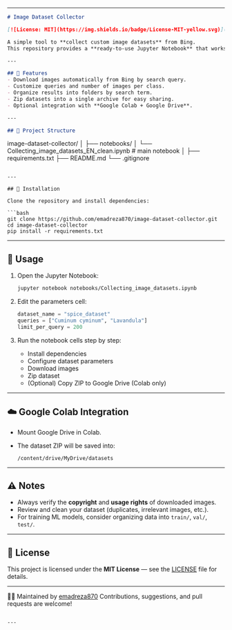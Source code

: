 

---

```markdown
# Image Dataset Collector

[![License: MIT](https://img.shields.io/badge/License-MIT-yellow.svg)](LICENSE)

A simple tool to **collect custom image datasets** from Bing.  
This repository provides a **ready-to-use Jupyter Notebook** that works both locally and on Google Colab, allowing you to download, organize, and zip images for machine learning or computer vision projects.

---

## 🚀 Features
- Download images automatically from Bing by search query.
- Customize queries and number of images per class.
- Organize results into folders by search term.
- Zip datasets into a single archive for easy sharing.
- Optional integration with **Google Colab + Google Drive**.

---

## 📂 Project Structure
```

image-dataset-collector/
│
├── notebooks/
│   └── Collecting\_image\_datasets\_EN\_clean.ipynb   # main notebook
│
├── requirements.txt
├── README.md
└── .gitignore

````

---

## 🔧 Installation

Clone the repository and install dependencies:

```bash
git clone https://github.com/emadreza870/image-dataset-collector.git
cd image-dataset-collector
pip install -r requirements.txt
````

---

## 📒 Usage

1. Open the Jupyter Notebook:

   ```bash
   jupyter notebook notebooks/Collecting_image_datasets.ipynb
   ```

2. Edit the parameters cell:

   ```python
   dataset_name = "spice_dataset"
   queries = ["Cuminum cyminum", "Lavandula"]
   limit_per_query = 200
   ```

3. Run the notebook cells step by step:

   * Install dependencies
   * Configure dataset parameters
   * Download images
   * Zip dataset
   * (Optional) Copy ZIP to Google Drive (Colab only)

---

## ☁️ Google Colab Integration

* Mount Google Drive in Colab.
* The dataset ZIP will be saved into:

  ```
  /content/drive/MyDrive/datasets
  ```

---

## ⚠️ Notes

* Always verify the **copyright** and **usage rights** of downloaded images.
* Review and clean your dataset (duplicates, irrelevant images, etc.).
* For training ML models, consider organizing data into `train/`, `val/`, `test/`.

---

## 📜 License

This project is licensed under the **MIT License** — see the [LICENSE](LICENSE) file for details.

---

👨‍💻 Maintained by [emadreza870](https://github.com/emadreza870)
Contributions, suggestions, and pull requests are welcome!

```

---

